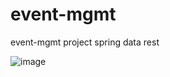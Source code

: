 # event-mgmt
event-mgmt project spring data rest

![image](https://user-images.githubusercontent.com/45312091/205786690-104fdb34-03b8-4614-91b9-e7b7d2adff67.png)

